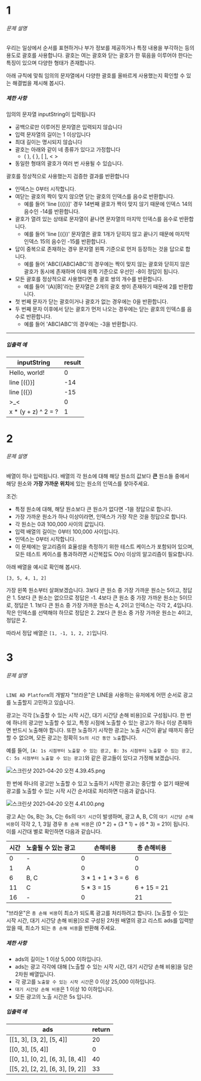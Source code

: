 # 1

###### 문제 설명

우리는 일상에서 순서를 표현하거나 부가 정보를 제공하거나 특정 내용을 부각하는 등의 용도로 괄호를 사용합니다. 괄호는 여는 괄호와 닫는 괄호가 한 묶음을 이루어야 한다는 특징이 있으며 다양한 형태가 존재합니다.

아래 규칙에 맞춰 임의의 문자열에서 다양한 괄호를 올바르게 사용했는지 확인할 수 있는 해결법을 제시해 봅시다.

##### 제한 사항

임의의 문자열 inputString이 입력됩니다

- 공백으로만 이루어진 문자열은 입력되지 않습니다
- 입력 문자열의 길이는 1 이상입니다
- 최대 길이는 명시되지 않습니다
- 괄호는 아래와 같이 네 종류가 있다고 가정합니다
  - ( ), { }, [ ], < >
- 동일한 형태의 괄호가 여러 번 사용될 수 있습니다.

괄호를 정상적으로 사용했는지 검증한 결과를 반환합니다

- 인덱스는 0부터 시작합니다.
- 여닫는 괄호의 짝이 맞지 않으면 닫는 괄호의 인덱스를 음수로 반환합니다.
  - 예를 들어 'line [({)}]' 경우 14번째 괄호가 짝이 맞지 않기 때문에 인덱스 14의 음수인 -14를 반환합니다.
- 괄호가 열려 있는 상태로 문자열이 끝나면 문자열의 마지막 인덱스를 음수로 반환합니다.
  - 예를 들어 'line [({})' 문자열은 괄호 1개가 닫히지 않고 끝나기 때문에 마지막 인덱스 15의 음수인 -15를 반환합니다.
- 답이 중복으로 존재하는 경우 문자열 왼쪽 기준으로 먼저 등장하는 것을 답으로 합니다.
  - 예를 들어 'ABC({ABC)ABC'의 경우에는 짝이 맞지 않는 괄호와 닫히지 않은 괄호가 동시에 존재하며 이때 왼쪽 기준으로 우선인 -8이 정답이 됩니다.
- 모든 괄호를 정상적으로 사용했다면 총 괄호 쌍의 개수를 반환합니다.
  - 예를 들어 '(A)[B]'라는 문자열은 2개의 괄호 쌍이 존재하기 때문에 2를 반환합니다.
- 첫 번째 문자가 닫는 괄호이거나 괄호가 없는 경우에는 0을 반환합니다.
- 두 번째 문자 이후에서 닫는 괄호가 먼저 나오는 경우에는 닫는 괄호의 인덱스를 음수로 반환합니다.
  - 예를 들어 'ABC)ABC'의 경우에는 -3을 반환합니다.

------

##### 입출력 예

| inputString         | result |
| ------------------- | ------ |
| Hello, world!       | 0      |
| line [({<plus>)}]   | -14    |
| line [({<plus>})    | -15    |
| >_<                 | 0      |
| x * (y + z) ^ 2 = ? | 1      |





# 2

###### 문제 설명

배열이 하나 입력됩니다. 배열의 각 원소에 대해 해당 원소의 값보다 **큰** 원소들 중에서 해당 원소와 **가장 가까운 위치**에 있는 원소의 인덱스를 찾아주세요.

조건:

- 특정 원소에 대해, 해당 원소보다 큰 원소가 없다면 -1을 정답으로 합니다.
- 가장 가까운 원소가 하나 이상이라면, 인덱스가 가장 작은 것을 정답으로 합니다.
- 각 원소는 0과 100,000 사이의 값입니다.
- 입력 배열의 길이는 0부터 100,000 사이입니다.
- 인덱스는 0부터 시작합니다.
- 이 문제에는 알고리즘의 효율성을 측정하기 위한 테스트 케이스가 포함되어 있으며, 모든 테스트 케이스를 통과하려면 시간복잡도 O(n) 이상의 알고리즘이 필요합니다.

아래 배열을 예시로 확인해 봅시다.

```
[3, 5, 4, 1, 2]
```

가장 왼쪽 원소부터 살펴보겠습니다.
3보다 큰 원소 중 가장 가까운 원소는 5이고, 정답은 1.
5보다 큰 원소는 없으므로 정답은 -1.
4보다 큰 원소 중 가장 가까운 원소는 5이므로, 정답은 1.
1보다 큰 원소 중 가장 가까운 원소는 4, 2이고 인덱스는 각각 2, 4입니다. 작은 인덱스를 선택해야 하므로 정답은 2.
2보다 큰 원소 중 가장 가까운 원소는 4이고, 정답은 2.

따라서 정답 배열은 `[1, -1, 1, 2, 2]`입니다.





# 3

###### 문제 설명

`LINE AD Platform`의 개발자 "브라운"은 LINE을 사용하는 유저에게 어떤 순서로 광고를 노출할지 고민하고 있습니다.

광고는 각각 [노출할 수 있는 시작 시간, 대기 시간당 손해 비용]으로 구성됩니다. 한 번에 하나의 광고만 노출할 수 있고, 특정 시점에 노출할 수 있는 광고가 하나 이상 존재하면 반드시 노출해야 합니다. 또한 노출하기 시작한 광고는 노출 시간이 끝날 때까지 중단할 수 없으며, 모든 광고는 정확히 `5s의 시간 동안 노출`합니다.

예를 들어, `[A: 1s 시점부터 노출할 수 있는 광고, B: 3s 시점부터 노출할 수 있는 광고, C: 5s 시점부터 노출할 수 있는 광고]`와 같은 광고들이 있다고 가정해 보겠습니다.

![스크린샷 2021-04-20 오전 4.39.45.png](https://grepp-programmers.s3.ap-northeast-2.amazonaws.com/files/production/528bcdf2-ef45-4d89-8f05-0c9537afffdd/%E1%84%89%E1%85%B3%E1%84%8F%E1%85%B3%E1%84%85%E1%85%B5%E1%86%AB%E1%84%89%E1%85%A3%E1%86%BA%202021-04-20%20%E1%84%8B%E1%85%A9%E1%84%8C%E1%85%A5%E1%86%AB%204.39.45.png)

한 번에 하나의 광고만 노출할 수 있고 노출하기 시작한 광고는 중단할 수 없기 때문에 광고를 노출할 수 있는 시작 시간 순서대로 처리하면 다음과 같습니다.

![스크린샷 2021-04-20 오전 4.41.00.png](https://grepp-programmers.s3.ap-northeast-2.amazonaws.com/files/production/d6ee90f6-dd65-4d70-a0a3-cba9c1a8ce19/%E1%84%89%E1%85%B3%E1%84%8F%E1%85%B3%E1%84%85%E1%85%B5%E1%86%AB%E1%84%89%E1%85%A3%E1%86%BA%202021-04-20%20%E1%84%8B%E1%85%A9%E1%84%8C%E1%85%A5%E1%86%AB%204.41.00.png)

광고 A는 0s, B는 3s, C는 6s의 `대기 시간`이 발생하며, 광고 A, B, C의 `대기 시간당 손해 비용`이 각각 2, 1, 3일 경우 `총 손해 비용`은 (0 * 2) + (3 * 1) + (6 * 3) = 21이 됩니다. 이를 시간대 별로 확인하면 다음과 같습니다.

| 시간 | 노출될 수 있는 광고 | 손해비용          | 총 손해비용 |
| ---- | ------------------- | ----------------- | ----------- |
| 0    | -                   | 0                 | 0           |
| 1    | A                   | 0                 | 0           |
| 6    | B, C                | 3 * 1 + 1 * 3 = 6 | 6           |
| 11   | C                   | 5 * 3 = 15        | 6 + 15 = 21 |
| 16   | -                   | 0                 | 21          |

"브라운"은 `총 손해 비용`이 최소가 되도록 광고를 처리하려고 합니다. [노출할 수 있는 시작 시간, 대기 시간당 손해 비용]으로 구성된 2차원 배열의 광고 리스트 ads를 입력받았을 때, 최소가 되는 `총 손해 비용`을 반환해 주세요.

##### 제한 사항

- ads의 길이는 1 이상 5,000 이하입니다.
- ads는 광고 각각에 대해 [노출할 수 있는 시작 시간, 대기 시간당 손해 비용]을 담은 2차원 배열입니다.
- 각 광고를 `노출할 수 있는 시작 시간`은 0 이상 25,000 이하입니다.
- `대기 시간당 손해 비용`은 1 이상 10 이하입니다.
- 모든 광고의 노출 시간은 5s 입니다.

##### 입출력 예

| ads                              | return |
| -------------------------------- | ------ |
| [[1, 3], [3, 2], [5, 4]]         | 20     |
| [[0, 3], [5, 4]]                 | 0      |
| [[0, 1], [0, 2], [6, 3], [8, 4]] | 40     |
| [[5, 2], [2, 2], [6, 3], [9, 2]] | 33     |